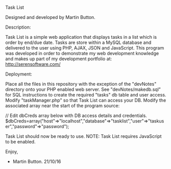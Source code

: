 Task List

Designed and developed by Martin Button.


Description:

Task List is a simple web application that displays tasks in a list which is order by end/due date.  Tasks are store within a MySQL database and delivered to the user using PHP, AJAX, JSON and JavaScript.  This program was developed in order to demonstrate my web development knowledge and makes up part of my development portfolio at: http://serensoftware.com/


Deployment:

Place all the files in this repository with the exception of the "devNotes" directory onto your PHP enabled web server.
See "devNotes/makedb.sql" for SQL instructions to create the required "tasks" db table and user access.
Modify "taskManager.php" so that Task List can access your DB.  Modify the associated array near the start of the program source:

// Edit dbCreds array below with DB access details and credentials.
$dbCreds=array("host"=>"localhost","database"=>"tasklist","user"=>"taskuser","password"=>"password");

Task List should now be ready to use.  NOTE: Task List requires JavaScript to be enabled.

Enjoy,
- Martin Button. 21/10/16
